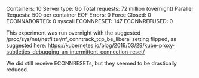 Containers: 10
Server type: Go
Total requests: 72 million (overnight)
Parallel Requests: 500 per container
EOF Errors: 0
Force Closed: 0
ECONNABORTED: 0
syscall ECONNRESET: 147
ECONNREFUSED: 0

This experiment was run overnight with the suggested /proc/sys/net/netfilter/nf_conntrack_tcp_be_liberal setting flipped, as suggested here: https://kubernetes.io/blog/2019/03/29/kube-proxy-subtleties-debugging-an-intermittent-connection-reset/

We did still receive ECONNRESETs, but they seemed to be drastically reduced.